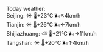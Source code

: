 Today weather:  
Beijing: ☀️   🌡️+23°C 🌬️↖4km/h  
Tianjin: ☀️   🌡️+26°C 🌬️←7km/h  
Shijiazhuang: ⛅️  🌡️+21°C 🌬️→11km/h  
Tangshan: ☀️   🌡️+20°C 🌬️↑4km/h  
